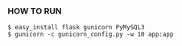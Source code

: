 ### HOW TO RUN ###

    $ easy_install flask gunicorn PyMySQL3
    $ gunicorn -c gunicorn_config.py -w 10 app:app

